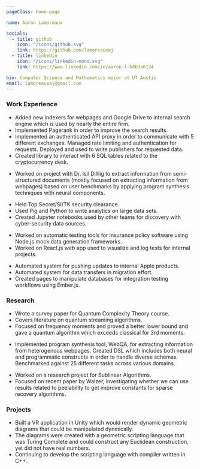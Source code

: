 ```yaml
---
pageClass: home-page

name: Aaron Lamoreaux

socials:
  - title: github
    icon: "/icons/github.svg"
    link: https://github.com/lamoreauxaj
  - title: linkedin
    icon: "/icons/linkedin-mono.svg"
    link: https://www.linkedin.com/in/aaron-l-b8b3a6124

bio: Computer Science and Mathematics major at UT Austin
email: lamoreauxaj@gmail.com
---
```


<ClientOnly>
<Resume :frontmatter="$page.frontmatter">
<template v-slot:left>

### Education

<ProjectCard title="Computer Science B.S, Math B.S" location="UT Austin" date="Aug 2019-Dec 2022">

Member of UTPC, ISSS, and ACM. GPA: 4.0. </br>
Working on independent research project with Dr. Scott Aaronson.

#### Coursework:

- Operating Systems (Honors)
- Algorithms (Honors)
- Quantum Complexity Theory (Graduate)
- Quantum Information Science (Honors)
- Sublinear Algorithms (Graduate)
- System Architecture (Honors)
- Automated Logical Reasoning (Graduate)
- Real Analysis II
- Topology I
- Abstract Algebra (upcoming)
- Theory of Computation (upcoming)

</ProjectCard>


### Teaching Experience

- USACO Silver Instructor at Alphastar (Dec 2019, 2020)
- Algorithms TA (Spring 2021)
- Private USACO Tutoring (Feb 2020-Nov 2020)

### Awards

- USAJMO Qualifier 2017
- AIME Qualifier 3x
- USACO Finalist 2019
- UIL CS State Champions 2019
- ICPC World Finalist 2020
- Top 500 Putnam
- Codeforces Division 1 (2271)
- Mathworks Math Modeling Scholarship
- UT Distinguished College Scholar
- Second Year Excellence Award UT
- HackDFW Finalist 2019
- HackTX Finalist 2019

### Skills

Proficient: Java, C, C++, Python, JavaScript, OCaml, LaTeX

Familiar: Haskell, Kotlin, Perl, Assembly, Bash, Pig

### Languages

- English (fluent)
- Chinese (intermediate)

</template>

### Work Experience

<ProjectCard title="Software Engineering Intern" location="Jane Street" date="Jun 2021-Aug 2021">

  - Added new indexers for webpages and Google Drive to internal search engine which is used by nearly the entire firm.
  - Implemented Pagerank in order to improve the search results.
  - Implemented an authenticated API proxy in order to communicate with 5 different exchanges. Managed rate limiting and authentication for requests. Deployed and used to write publishers for requested data.
  - Created library to interact with 6 SQL tables related to the cryptocurrency desk.
  
</ProjectCard>


<ProjectCard title="Undergraduate Research Assistant" location="UT Austin" date="Feb 2020-Nov 2020">

- Worked on project with Dr. Isil Dilllig to extract information from semi-structured documents (mostly focused on extracting information from webpages) based on user benchmarks by applying program synthesis techniques with neural components.

</ProjectCard>

<ProjectCard title="Data Science Intern" location="Department of Defense" date="Jun 2019-Aug 2019">

- Held Top Secret/SI/TK security clearance.
- Used Pig and Python to write analytics on large data sets.
- Created Jupyter notebooks used by other teams for discovery with cyber-security data sources.

</ProjectCard>

<ProjectCard title="Enterprise Technology Intern" location="State Farm" date="Jun 2018-Jul 2018">

- Worked on automatic testing tools for insurance policy software using Node.js mock data generation frameworks.
- Worked on React.js web app used to visualize and log tests for internal projects.

</ProjectCard>

<ProjectCard title="IT Systems Intern" location="State Farm" date="Jun 2017-Jul 2017">

- Automated system for pushing updates to internal Apple products.
- Automated system for data transfers in migration effort.
- Created pages to manipulate databases for integration testing workflows using Ember.js.

</ProjectCard>

### Research

<ProjectCard title="Quantum Streaming Algorithms" location="CS395T" date="Jan 2021-May 2021">

- Wrote a survey paper for Quantum Complexity Theory course.
- Covers literature on quantum streaming algorithms.
- Focused on frequency moments and proved a better lower bound and gave a quantum algorithm which exceeds classical for 3rd moments.

</ProjectCard>

<ProjectCard title="Web Question Answering with Neurosymbolic Program Synthesis" location="PLDI 2021" date="Feb 2020-Nov 2020">

- Implemented program synthesis tool, WebQA, for extracting information from heterogenous webpages. Created DSL which includes both neural and programmatic constructs in order to handle diverse schemas. Benchmarked against 25 different tasks across various domains.

</ProjectCard>

<ProjectCard title="Applying Peelable Hypergraph Constructions to Sparse Recovery" location="CS395T" date="Aug 2020-Dec 2020">

- Worked on a research project for Sublinear Algorithms.
- Focused on recent paper by Walzer, investigating whether we can use results related to peelability to get improve constants for sparse recovery algorithms.

</ProjectCard>

### Projects

<ProjectCard title="Experimental Geometer" location="HackTX 2019" date="Feb 2019-Present">

- Built a VR application in Unity which would render dynamic geometric diagrams that could be manipulated dynmically.
- The diagrams were created with a geometric scripting language that was Turing Complete and could construct any Euclidean construction, yet did not have real numbers.
- Continuing to develop the scripting language with compiler written in C++.

</ProjectCard>

</Resume>
</ClientOnly>

<style lang="stylus">

.theme-container.home-page .page
  font-size 12px
  font-family "lucida grande", "lucida sans unicode", lucida, "Helvetica Neue", Helvetica, Arial, sans-serif;
  p
    margin 0 0 0.5rem
  p, ul, ol
    line-height normal
  ul
    margin-top: 2px
  a
    font-weight normal
  .theme-default-content:not(.custom) > h2
    margin-bottom 0.5rem
  .theme-default-content:not(.custom) > h2:first-child + p
    margin-top 0.5rem
  .theme-default-content:not(.custom) > h3
    padding-top 4rem
  .theme-default-content
    max-width: 800px
    
  h1, h2, h3, h4, h5, h6
    margin-bottom: 0
    margin-top: 5px
    
  h3
    font-size: 18px

  /* Override */
  .md-card
    margin-top 0.5em
    .card-image
      padding 0.2rem
      img
        max-width 120px
        max-height 120px
    .card-content p
      -webkit-margin-after 0.2em

@media (max-width: 419px)
  .theme-container.home-page .page
    p, ul, ol
      line-height 1.5

    .md-card
      .card-image
        img 
          width 100%
          max-width 400px
</style>
